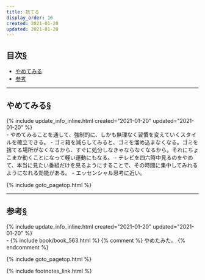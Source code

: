 ```yaml
---
title: 捨てる
display_order: 10
created: 2021-01-20
updated: 2021-01-20
---
```


## <a name="index">目次</a><a class="heading-anchor-permalink" href="#目次">§</a>

<ul id="index_ul">
<li><a href="#stop">やめてみる</a></li>
<li><a href="#reference">参考</a></li>
</ul>

* * *
## <a name="stop">やめてみる</a><a class="heading-anchor-permalink" href="#stop">§</a>
<div class="chapter-updated">{% include update_info_inline.html created="2021-01-20" updated="2021-01-20" %}</div>
- やめてみることを通して、強制的に、しかも無理なく習慣を変えていくスタイルを確立できる。
- ゴミ箱を減らしてみると、ゴミを溜め込まなくなる。ゴミを捨てる場所がなくなるから、すぐに処分しなきゃならなくなるから。それにちょこまか動くことになって軽い運動にもなる。
- テレビを四六時中見るのをやめて、本当に見たい番組だけを見るようにすることで、その時間に集中してみれるようになれる効能がある。
- エッセンシャル思考に近い。

{% include goto_pagetop.html %}

* * *
## <a name="reference">参考</a><a class="heading-anchor-permalink" href="#reference">§</a>
<div class="chapter-updated">{% include update_info_inline.html created="2021-01-20" updated="2021-01-20" %}</div>
- {% include book/book_563.html %} {% comment %} やめたみた。 {% endcomment %}

{% include goto_pagetop.html %}

{% include footnotes_link.html %}
